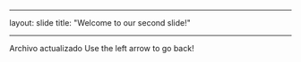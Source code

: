 ___
layout: slide
title: "Welcome to our second slide!"
___
Archivo actualizado
Use the left arrow to go back!
